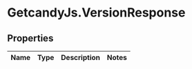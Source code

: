 # GetcandyJs.VersionResponse

## Properties

Name | Type | Description | Notes
------------ | ------------- | ------------- | -------------


